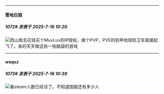 ﻿
*****

####  雪地白狼  
##### 1072#       发表于 2025-7-16 10:20

<img src="https://static.stage1st.com/image/smiley/face2017/037.png" referrerpolicy="no-referrer">西山居去花钱买个MuvLuv的IP授权，做个PVP，PVE的机甲地球防卫军直接起飞了。省的天天做这些一拍脑袋的游戏


*****

####  wsqxz  
##### 1073#       发表于 2025-7-16 10:39

<img src="https://static.stage1st.com/image/smiley/face2017/236.png" referrerpolicy="no-referrer">看steam人数已经凉了。不知道国服还有多少人

